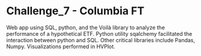 # Challenge_7 - Columbia FT
Web app using SQL, python, and the Voilà library to analyze the performance of a hypothetical ETF.
Python utility sqalchemy facilitated the interaction between python and SQL.
Other critical libraries include Pandas, Numpy.
Visualizations performed in HVPlot.
